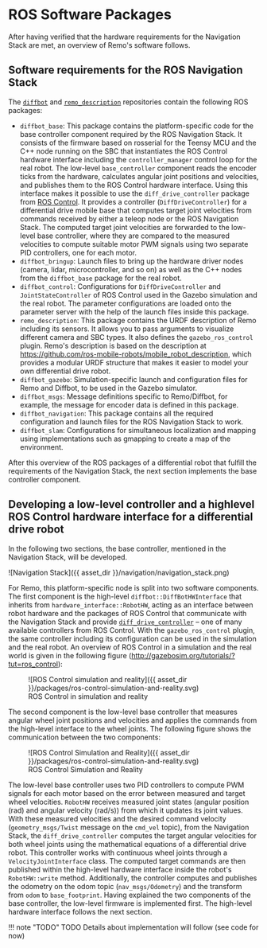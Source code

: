 # ROS Software Packages

After having verified that the hardware requirements for the Navigation Stack are met, an
overview of Remo's software follows.

## Software requirements for the ROS Navigation Stack

The [`diffbot`](https://github.com/ros-mobile-robots/diffbot/) and
[`remo_description`](https://github.com/ros-mobile-robots/remo_description) repositories 
contain the following ROS packages:

- `diffbot_base`: This package contains the platform-specific code for the base
controller component required by the ROS Navigation Stack. It consists of the
firmware based on rosserial for the Teensy MCU and the C++ node running
on the SBC that instantiates the ROS Control hardware interface including the
`controller_manager` control loop for the real robot. The low-level `base_controller`
component reads the encoder ticks from the hardware, calculates
angular joint positions and velocities, and publishes them to the ROS Control
hardware interface. Using this interface makes it possible to use the `diff_drive_controller`
package from [ROS Control](http://wiki.ros.org/diff_drive_controller). 
It provides a controller (`DiffDriveController`) for a
differential drive mobile base that computes target joint velocities from commands
received by either a teleop node or the ROS Navigation Stack. The computed
target joint velocities are forwarded to the low-level base controller, where they are
compared to the measured velocities to compute suitable motor PWM signals using
two separate PID controllers, one for each motor.
- `diffbot_bringup`: Launch files to bring up the hardware driver nodes (camera,
lidar, microcontroller, and so on) as well as the C++ nodes from the `diffbot_base` 
package for the real robot.
- `diffbot_control`: Configurations for `DiffDriveController` and
`JointStateController` of ROS Control used in the Gazebo simulation and the
real robot. The parameter configurations are loaded onto the parameter server with
the help of the launch files inside this package.
- `remo_description`: This package contains the URDF description of Remo
including its sensors. It allows you to pass arguments to visualize different
camera and SBC types. It also defines the `gazebo_ros_control` plugin.
Remo's description is based on the description at https://github.com/ros-mobile-robots/mobile_robot_description,
which provides a modular URDF structure that makes it easier to model your own differential drive robot.
- `diffbot_gazebo`: Simulation-specific launch and configuration files for Remo
and Diffbot, to be used in the Gazebo simulator.
- `diffbot_msgs`: Message definitions specific to Remo/Diffbot, for example, the
message for encoder data is defined in this package.
- `diffbot_navigation`: This package contains all the required configuration and
launch files for the ROS Navigation Stack to work.
- `diffbot_slam`: Configurations for simultaneous localization and mapping using
implementations such as gmapping to create a map of the environment.

After this overview of the ROS packages of a differential robot that fulfill the requirements
of the Navigation Stack, the next section implements the base controller component.


## Developing a low-level controller and a highlevel ROS Control hardware interface for a differential drive robot

In the following two sections, the base controller, mentioned in the Navigation Stack, will be developed. 

![Navigation Stack]({{ asset_dir }}/navigation/navigation_stack.png)

For Remo, this platform-specific node is split into two software components.
The first component is the high-level `diffbot::DiffBotHWInterface` that
inherits from `hardware_interface::RobotHW`, acting as an interface between
robot hardware and the packages of ROS Control that communicate with the Navigation
Stack and provide [`diff_drive_controller`](http://wiki.ros.org/diff_drive_controller) – 
one of many available controllers from ROS Control. With the
`gazebo_ros_control` plugin, the same controller including its configuration can be
used in the simulation and the real robot. An overview of ROS Control in a simulation
and the real world is given in the following figure (http://gazebosim.org/tutorials/?tut=ros_control):


<figure markdown>
  ![ROS Control simulation and reality]({{ asset_dir }}/packages/ros-control-simulation-and-reality.svg)
  <figcaption>ROS Control in simulation and reality</figcaption>
</figure>

The second component is the low-level base controller that measures angular wheel
joint positions and velocities and applies the commands from the high-level interface
to the wheel joints. The following figure shows the communication between the two
components:


<figure markdown>
  ![ROS Control Simulation and Reality]({{ asset_dir }}/packages/ros-control-simulation-and-reality.svg)
  <figcaption>ROS Control Simulation and Reality</figcaption>
</figure>

The low-level base controller uses two PID controllers to compute PWM signals for each
motor based on the error between measured and target wheel velocities.
`RobotHW` receives measured joint states (angular position (rad) and angular velocity
(rad/s)) from which it updates its joint values. With these measured velocities and the
desired command velocity (`geometry_msgs/Twist` message on the `cmd_vel`
topic), from the Navigation Stack, the `diff_drive_controller` computes the
target angular velocities for both wheel joints using the mathematical equations of a
differential drive robot. This controller works with continuous wheel joints through a
`VelocityJointInterface` class. The computed target commands are then published
within the high-level hardware interface inside the robot's `RobotHW::write` method.
Additionally, the controller computes and publishes the odometry on the odom topic
(`nav_msgs/Odometry`) and the transform from `odom` to `base_footprint`.
Having explained the two components of the base controller, the low-level firmware is
implemented first. The high-level hardware interface follows the next section.

!!! note "TODO"
    TODO Details about implementation will follow (see code for now)
